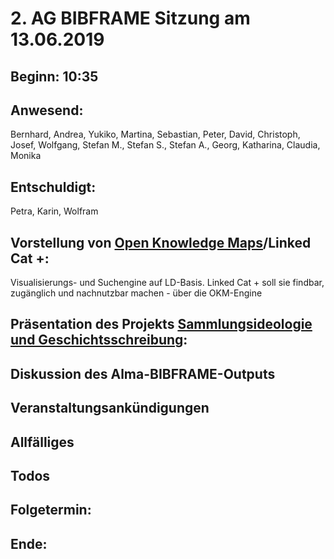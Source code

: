 # 2. AG BIBFRAME Sitzung am 13.06.2019

## Beginn: 10:35

## Anwesend:
Bernhard, Andrea, Yukiko, Martina, Sebastian, Peter, David, Christoph, Josef, Wolfgang, Stefan M., Stefan S., Stefan A., Georg, Katharina, Claudia, Monika

## Entschuldigt:
Petra, Karin, Wolfram

## Vorstellung von [Open Knowledge Maps](https://openknowledgemaps.org/)/Linked Cat +:
Visualisierungs- und Suchengine auf LD-Basis. Linked Cat + soll sie findbar, zugänglich und nachnutzbar machen - über die OKM-Engine

## Präsentation des Projekts [Sammlungsideologie und Geschichtsschreibung](https://tfm.univie.ac.at/forschung/drittmittelprojekte/sammlungsideologie-und-geschichtsschreibung/):

## Diskussion des Alma-BIBFRAME-Outputs

## Veranstaltungsankündigungen

## Allfälliges

## Todos

## Folgetermin: 
## Ende: 
